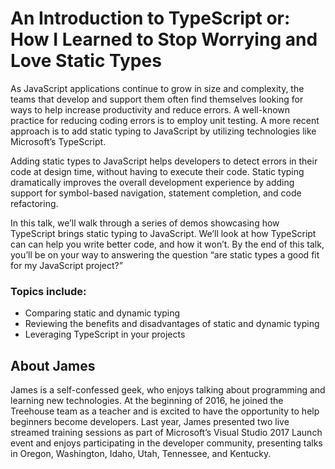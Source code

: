 
# An Introduction to TypeScript or: How I Learned to Stop Worrying and Love Static Types

As JavaScript applications continue to grow in size and complexity, the teams that develop and support them often find themselves looking for ways to help increase productivity and reduce errors. A well-known practice for reducing coding errors is to employ unit testing. A more recent approach is to add static typing to JavaScript by utilizing technologies like Microsoft’s TypeScript.

Adding static types to JavaScript helps developers to detect errors in their code at design time, without having to execute their code. Static typing dramatically improves the overall development experience by adding support for symbol-based navigation, statement completion, and code refactoring.

In this talk, we’ll walk through a series of demos showcasing how TypeScript brings static typing to JavaScript. We’ll look at how TypeScript can can help you write better code, and how it won’t. By the end of this talk, you’ll be on your way to answering the question “are static types a good fit for my JavaScript project?”

### Topics include:

* Comparing static and dynamic typing
* Reviewing the benefits and disadvantages of static and dynamic typing
* Leveraging TypeScript in your projects

## About James

James is a self-confessed geek, who enjoys talking about programming and learning new technologies. At the beginning of 2016, he joined the Treehouse team as a teacher and is excited to have the opportunity to help beginners become developers. Last year, James presented two live streamed training sessions as part of Microsoft’s Visual Studio 2017 Launch event and enjoys participating in the developer community, presenting talks in Oregon, Washington, Idaho, Utah, Tennessee, and Kentucky.
